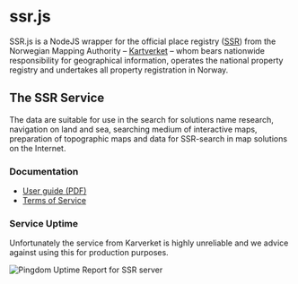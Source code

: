 ssr.js
======

SSR.js is a NodeJS wrapper for the official place registry ([SSR](http://www.statkart.no/Kart/Kartverksted/Stedsnavnsok/)) from the Norwegian Mapping Authority – [Kartverket](http://kartverket.no/en/About-The-Norwegian-Mapping-Authority/) – whom bears nationwide responsibility for geographical information, operates the national property registry and undertakes all property registration in Norway.

## The SSR Service

The data are suitable for use in the search for solutions name research, navigation on land and sea, searching medium of interactive maps, preparation of topographic maps and data for SSR-search in map solutions on the Internet.

### Documentation

* [User guide (PDF)](http://www.kartverket.no/Documents/Kart/Stedsnavn/Veledning_indeksert_stedsnavnsok.pdf)
* [Terms of Service](http://www.statkart.no/Kart/Kartverksted/Lisens/)

### Service Uptime

Unfortunately the service from Karverket is highly unreliable and we advice against using this for production purposes.

![Pingdom Uptime Report for SSR server](https://share.pingdom.com/banners/a3d99065)